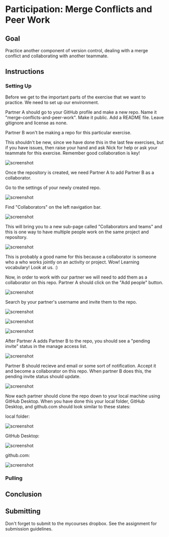 # Participation: Merge Conflicts and Peer Work

## Goal
Practice another component of version control, dealing with a merge conflict and collaborating with another teammate.

## Instructions

### Setting Up

Before we get to the important parts of the exercise that we want to practice. We need to set up our environment. 

Partner A should go to your GitHub profile and make a new repo. Name it "merge-conflicts-and-peer-work". Make it public. Add a README file. Leave gitignore and license as none.

Partner B won't be making a repo for this particular exercise.

This shouldn't be new, since we have done this in the last few exercises, but if you have issues, then raise your hand and ask Nick for help or ask your teammate for this exercise. Remember good collaboration is key!

![screenshot](1.png)

Once the repository is created, we need Partner A to add Partner B as a collaborator. 

Go to the settings of your newly created repo.

![screenshot](2.png)

Find "Collaborators" on the left navigation bar.

![screenshot](3.png)

This will bring you to a new sub-page called "Collaborators and teams" and this is one way to have multiple people work on the same project and repository. 

![screenshot](4.png)

This is probably a good name for this because a collaborator is someone who a who works jointly on an activity or project. Wow! Learning vocabulary! Look at us. :) 

Now, in order to work with our partner we will need to add them as a collaborator on this repo. Partner A should click on the "Add people" button.

![screenshot](5.png)

Search by your partner's username and invite them to the repo.

![screenshot](6.png)

![screenshot](7.png)

![screenshot](8.png)

After Partner A adds Partner B to the repo, you should see a "pending invite" status in the manage access list. 

![screenshot](9.png)

Partner B should recieve and email or some sort of notification. Accept it and become a collaborator on this repo. When partner B does this, the pending invite status should update.

![screenshot](10.png)








Now each partner should clone the repo down to your local machine using GitHub Desktop. When you have done this your local folder, GitHub Desktop, and github.com should look similar to these states:

local folder:

![screenshot](x.png)

GitHub Desktop:

![screenshot](x.png)

github.com:

![screenshot](x.png)


### Pulling



## Conclusion



## Submitting

Don't forget to submit to the mycourses dropbox. See the assignment for submission guidelines.